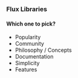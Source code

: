 ### Flux Libraries
#### Which one to pick?
- Popularity
- Community
- Philosophy / Concepts
- Documentation
- Simplicity
- Features
